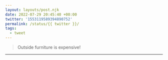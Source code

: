 ```yaml
---
layout: layouts/post.njk
date: 2022-07-29 20:45:40 +00:00
twitter: '1553119589394890752'
permalink: /status/{{ twitter }}/
tags: 
  - tweet
---
```


> Outside furniture is expensive!

---
